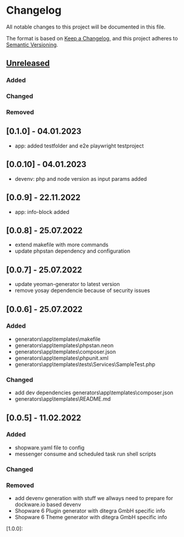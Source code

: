 # Changelog
All notable changes to this project will be documented in this file.

The format is based on [Keep a Changelog](https://keepachangelog.com/en/1.0.0/),
and this project adheres to [Semantic Versioning](https://semver.org/spec/v2.0.0.html).

## [Unreleased]
### Added
### Changed
### Removed

## [0.1.0] - 04.01.2023
- app: added testfolder and e2e playwright testproject

## [0.0.10] - 04.01.2023
- devenv: php and node version as input params added

## [0.0.9] - 22.11.2022
- app: info-block added

## [0.0.8] - 25.07.2022
- extend makefile with more commands
- update phpstan dependency and configuration

## [0.0.7] - 25.07.2022
- update yeoman-generator to latest version
- remove yosay dependencie because of security issues

## [0.0.6] - 25.07.2022
### Added
- generators\app\templates\makefile
- generators\app\templates\phpstan.neon
- generators\app\templates\composer.json
- generators\app\templates\phpunit.xml
- generators\app\templates\tests\Services\SampleTest.php
### Changed
- add dev dependencies generators\app\templates\composer.json
- generators\app\templates\README.md 

## [0.0.5] - 11.02.2022
### Added
- shopware.yaml file to config
- messenger consume and scheduled task run shell scripts
### Changed
### Removed

- add devenv generation with stuff we allways need to prepare for dockware.io based devenv
- Shopware 6 Plugin generator with ditegra GmbH specific info
- Shopware 6 Theme generator with ditegra GmbH specific info

[Unreleased]: https://dev.azure.com/ditegrase/Diga%20Tools/_git/generator-digashopware
[1.0.0]: 
